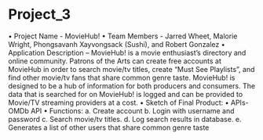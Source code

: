 # Project_3
• Project Name - MovieHub!
• Team Members - Jarred Wheet, Malorie Wright, Phongsavanh Xayvongsack (Sushi), and Robert Gonzalez
• Application Description – MovieHub! is a movie enthusiast’s directory and online community. Patrons of the Arts can create free accounts at MovieHub in order to search movie/tv titles, create “Must See Playlists”, and find other movie/tv fans that share common genre taste. MovieHub! is designed to be a hub of information for both producers and consumers. The data that is searched for on MovieHub! is logged and can be provided to Movie/TV streaming providers at a cost.
• Sketch of Final Product:
• APIs- OMDb API
• Functions: a. Create account b. Login with username and password c. Search movie/tv titles. d. Log search results in database. e. Generates a list of other users that share common genre taste
